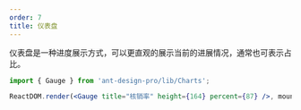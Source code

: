 ```yaml
---
order: 7
title: 仪表盘
---
```


仪表盘是一种进度展示方式，可以更直观的展示当前的进展情况，通常也可表示占比。

```jsx
import { Gauge } from 'ant-design-pro/lib/Charts';

ReactDOM.render(<Gauge title="核销率" height={164} percent={87} />, mountNode);
```
